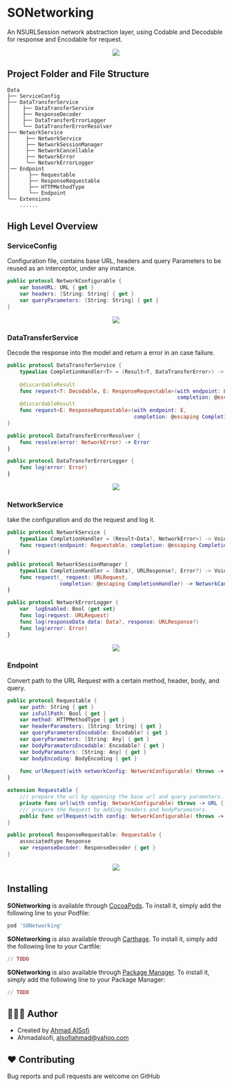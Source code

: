# SONetworking

An NSURLSession network abstraction layer, using Codable and Decodable for response and Encodable for request. 
<p align="center"><img src="README-Files/headerLogo.png?raw=true"/></p>

## Project Folder and File Structure

```
Data
├── ServiceConfig
├── DataTransferService
│    ├── DataTransferService
│    ├── ResponseDecoder
│    ├── DataTransferErrorLogger 
│    └── DataTransferErrorResolver            
├── NetworkService
│     ├── NetworkService
│     ├── NetworkSessionManager
│     ├── NetworkCancellable
│     ├── NetworkError
│     └── NetworkErrorLogger
│── Endpoint
│      ├── Requestable
│      ├── ResponseRequestable
│      ├── HTTPMethodType
│      └── Endpoint
└── Extensions    
    ......  
```

## High Level Overview

### ServiceConfig
Configuration file, contains base URL, headers and query Parameters to be reused as an interceptor, under any instance.

```swift
public protocol NetworkConfigurable {
    var baseURL: URL { get }
    var headers: [String: String] { get }
    var queryParameters: [String: String] { get }
}
```
<p align="center"><img src="README-Files/ApiDataNetworkConfig.png?raw=true"/></p>


### DataTransferService
Decode the response into the model and return a error in an case failure.

```swift
public protocol DataTransferService {
    typealias CompletionHandler<T> = (Result<T, DataTransferError>) -> Void
    
    @discardableResult
    func request<T: Decodable, E: ResponseRequestable>(with endpoint: E,
                                                       completion: @escaping CompletionHandler<T>) -> NetworkCancellable? where E.Response == T
    @discardableResult
    func request<E: ResponseRequestable>(with endpoint: E,
                                         completion: @escaping CompletionHandler<Void>) -> NetworkCancellable? where E.Response == Void
}
```
```swift
public protocol DataTransferErrorResolver {
    func resolve(error: NetworkError) -> Error
}
```
```swift
public protocol DataTransferErrorLogger {
    func log(error: Error)
}
```
<p align="center"><img src="README-Files/DefaultDataTransferService.png?raw=true"/></p>



### NetworkService
take the configuration and do the request and log it.

```swift
public protocol NetworkService {
    typealias CompletionHandler = (Result<Data?, NetworkError>) -> Void
    func request(endpoint: Requestable, completion: @escaping CompletionHandler) -> NetworkCancellable?
}
```

```swift
public protocol NetworkSessionManager {
    typealias CompletionHandler = (Data?, URLResponse?, Error?) -> Void
    func request(_ request: URLRequest,
                 completion: @escaping CompletionHandler) -> NetworkCancellable
}
```

```swift
public protocol NetworkErrorLogger {
    var  logEnabled: Bool {get set}
    func log(request: URLRequest)
    func log(responseData data: Data?, response: URLResponse?)
    func log(error: Error)
}
```
<p align="center"><img src="README-Files/DefaultNetworkService.png?raw=true"/></p>



### Endpoint
Convert path to the URL Request with a certain method, header, body, and query.
```swift
public protocol Requestable {
    var path: String { get }
    var isFullPath: Bool { get }
    var method: HTTPMethodType { get }
    var headerParamaters: [String: String] { get }
    var queryParametersEncodable: Encodable? { get }
    var queryParameters: [String: Any] { get }
    var bodyParamatersEncodable: Encodable? { get }
    var bodyParamaters: [String: Any] { get }
    var bodyEncoding: BodyEncoding { get }
    
    func urlRequest(with networkConfig: NetworkConfigurable) throws -> URLRequest
}

extension Requestable {
    /// prepare the url by appening the base url and query parameters. 
    private func url(with config: NetworkConfigurable) throws -> URL { }
    /// prepare the Request by adding headers and bodyParamaters. 
    public func urlRequest(with config: NetworkConfigurable) throws -> URLRequest { }
}

public protocol ResponseRequestable: Requestable {
    associatedtype Response
    var responseDecoder: ResponseDecoder { get }
}
```
<p align="center"><img src="README-Files/Endpoint.png?raw=true"/></p>



## Installing

**SONetworking** is available through [CocoaPods](http://cocoapods.org). To install
it, simply add the following line to your Podfile:
```ruby
pod 'SONetworking'
```

**SONetworking** is also available through [Carthage](https://github.com/Carthage/Carthage). To install
it, simply add the following line to your Cartfile:

```ruby
// TODO 
```

**SONetworking** is also available through [Package Manager](https://swift.org/package-manager/). To install
it, simply add the following line to your Package Manager:

```ruby
// TODO 
```

## 👨🏻‍💻 Author
- Created by [Ahmad AlSofi](https://www.linkedin.com/in/ahmadalsofi/)
- Ahmadalsofi, alsofiahmad@yahoo.com

## ❤️ Contributing
Bug reports and pull requests are welcome on GitHub


